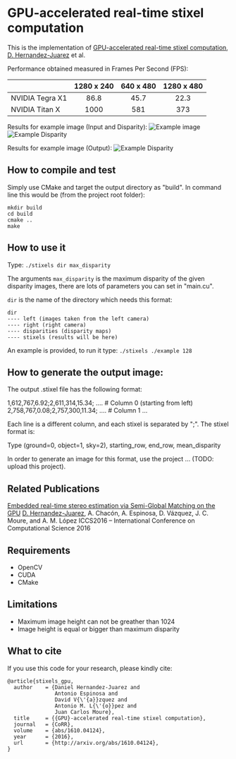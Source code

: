 # GPU-accelerated real-time stixel computation

This is the implementation of [GPU-accelerated real-time stixel computation](https://arxiv.org/abs/1610.04124), [D. Hernandez-Juarez](http://www.cvc.uab.es/people/dhernandez/) et al.

Performance obtained measured in Frames Per Second (FPS):

|                 | 1280 x 240    |   640 x 480   |   1280 x 480    |
| -------------   |:-------------:|:-------------:|:---------------:|
| NVIDIA Tegra X1 | 86.8          |    45.7       |     22.3        |
| NVIDIA Titan X  | 1000          |     581       |     373         |

Results for example image (Input and Disparity):
![Example image](https://raw.githubusercontent.com/dhernandez0/stixels/master/example/left/ap_000_29-02-2016_09-00-09_000002.png "Example image")
![Example Disparity](https://raw.githubusercontent.com/dhernandez0/stixels/master/example/disparities/ap_000_29-02-2016_09-00-09_000002.png "Example disparity")

Results for example image (Output):
![Example Disparity](https://raw.githubusercontent.com/dhernandez0/stixels/master/example/stixelsim/ap_000_29-02-2016_09-00-09_000002.png "Example output")

## How to compile and test

Simply use CMake and target the output directory as "build". In command line this would be (from the project root folder):

```
mkdir build
cd build
cmake ..
make
```

## How to use it

Type: `./stixels dir max_disparity`

The arguments `max_disparity` is the maximum disparity of the given disparity images, there are lots of parameters you can set in "main.cu".

`dir` is the name of the directory which needs this format:

```
dir
---- left (images taken from the left camera)
---- right (right camera)
---- disparities (disparity maps)
---- stixels (results will be here)
```

An example is provided, to run it type: `./stixels ./example 128`

## How to generate the output image:

The output .stixel file has the following format:

1,612,767,6.92;2,611,314,15.34; .... # Column 0 (starting from left)
2,758,767,0.08;2,757,300,11.34; .... # Column 1
...

Each line is a different column, and each stixel is separated by ";". The stixel format is:

Type (ground=0, object=1, sky=2), starting_row, end_row, mean_disparity

In order to generate an image for this format, use the project ... (TODO: upload this project).

## Related Publications

[Embedded real-time stereo estimation via Semi-Global Matching on the GPU](http://www.sciencedirect.com/science/article/pii/S1877050916306561)
[D. Hernandez-Juarez](http://www.cvc.uab.es/people/dhernandez/), A. Chacón, A. Espinosa, D. Vázquez, J. C. Moure, and A. M. López
ICCS2016 – International Conference on Computational Science 2016

## Requirements

- OpenCV
- CUDA
- CMake

## Limitations

- Maximum image height can not be greather than 1024
- Image height is equal or bigger than maximum disparity

## What to cite

If you use this code for your research, please kindly cite:

```
@article{stixels_gpu,
  author    = {Daniel Hernandez-Juarez and
               Antonio Espinosa and
               David V{\'{a}}zquez and
               Antonio M. L{\'{o}}pez and
               Juan Carlos Moure},
  title     = {{GPU}-accelerated real-time stixel computation},
  journal   = {CoRR},
  volume    = {abs/1610.04124},
  year      = {2016},
  url       = {http://arxiv.org/abs/1610.04124},
}

```
